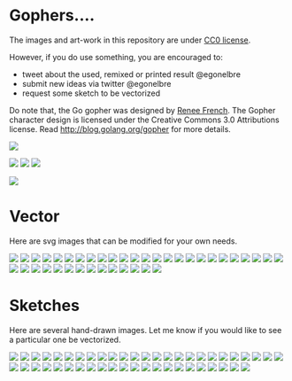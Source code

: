 
# Gophers....

The images and art-work in this repository are under [CC0 license](https://creativecommons.org/publicdomain/zero/1.0/).

However, if you do use something, you are encouraged to:

* tweet about the used, remixed or printed result @egonelbre
* submit new ideas via twitter @egonelbre
* request some sketch to be vectorized

Do note that, the Go gopher was designed by [Renee French](http://reneefrench.blogspot.com/).
The Gopher character design is licensed under the Creative Commons 3.0 Attributions license.
Read http://blog.golang.org/gopher for more details.

<img src=".thumb/icon/emoji-3x.png ">

<img src=".thumb/animation/morning-coffee-3x.gif "> <img src=".thumb/animation/gopher-dance-long-3x.gif "> <img src=".thumb/icon/gotham-3x.png ">

<img src=".thumb/animation/2bit-sprite/demo.gif ">



# Vector

Here are svg images that can be modified for your own needs.


[<img src=".thumb/vector/adventure/hiking.png">](vector/adventure/hiking.svg)
[<img src=".thumb/vector/arts/ballet.png">](vector/arts/ballet.svg)
[<img src=".thumb/vector/arts/upright.png">](vector/arts/upright.svg)
[<img src=".thumb/vector/computer/gamer.png">](vector/computer/gamer.svg)
[<img src=".thumb/vector/computer/music.png">](vector/computer/music.svg)
[<img src=".thumb/vector/dandy/umbrella.png">](vector/dandy/umbrella.svg)
[<img src=".thumb/vector/fairy-tale/king.png">](vector/fairy-tale/king.svg)
[<img src=".thumb/vector/fairy-tale/knight.png">](vector/fairy-tale/knight.svg)
[<img src=".thumb/vector/fairy-tale/sage.png">](vector/fairy-tale/sage.svg)
[<img src=".thumb/vector/fairy-tale/witch-learning.png">](vector/fairy-tale/witch-learning.svg)
[<img src=".thumb/vector/fairy-tale/witch-too-much-candy.png">](vector/fairy-tale/witch-too-much-candy.svg)
[<img src=".thumb/vector/friends/docker.png">](vector/friends/docker.svg)
[<img src=".thumb/vector/friends/empire-silhouette.png">](vector/friends/empire-silhouette.svg)
[<img src=".thumb/vector/friends/heart-balloon.png">](vector/friends/heart-balloon.svg)
[<img src=".thumb/vector/friends/heart-hug.png">](vector/friends/heart-hug.svg)
[<img src=".thumb/vector/friends/hugging-docker.png">](vector/friends/hugging-docker.svg)
[<img src=".thumb/vector/friends/liberty.png">](vector/friends/liberty.svg)
[<img src=".thumb/vector/friends/monkfish.png">](vector/friends/monkfish.svg)
[<img src=".thumb/vector/friends/stovepipe-hat-front.png">](vector/friends/stovepipe-hat-front.svg)
[<img src=".thumb/vector/friends/stovepipe-hat.png">](vector/friends/stovepipe-hat.svg)
[<img src=".thumb/vector/party/birthday.png">](vector/party/birthday.svg)
[<img src=".thumb/vector/party/music.png">](vector/party/music.svg)
[<img src=".thumb/vector/projects/go-grpc-web.png">](vector/projects/go-grpc-web.svg)
[<img src=".thumb/vector/projects/network-side.png">](vector/projects/network-side.svg)
[<img src=".thumb/vector/projects/network.png">](vector/projects/network.svg)
[<img src=".thumb/vector/projects/surfing-js.png">](vector/projects/surfing-js.svg)
[<img src=".thumb/vector/projects/vim-go.png">](vector/projects/vim-go.svg)
[<img src=".thumb/vector/projects/with-C-book.png">](vector/projects/with-C-book.svg)
[<img src=".thumb/vector/projects/wwgl.png">](vector/projects/wwgl.svg)
[<img src=".thumb/vector/science/gas-mask.png">](vector/science/gas-mask.svg)
[<img src=".thumb/vector/science/jet-pack.png">](vector/science/jet-pack.svg)
[<img src=".thumb/vector/science/mistake.png">](vector/science/mistake.svg)
[<img src=".thumb/vector/science/power-to-the-masses.png">](vector/science/power-to-the-masses.svg)
[<img src=".thumb/vector/science/rocket.png">](vector/science/rocket.svg)
[<img src=".thumb/vector/science/scientist.png">](vector/science/scientist.svg)
[<img src=".thumb/vector/science/soldering.png">](vector/science/soldering.svg)
[<img src=".thumb/vector/superhero/gotham.png">](vector/superhero/gotham.svg)
[<img src=".thumb/vector/superhero/lifting-1TB.png">](vector/superhero/lifting-1TB.svg)
[<img src=".thumb/vector/superhero/standing.png">](vector/superhero/standing.svg)



# Sketches

Here are several hand-drawn images. Let me know if you would like to
see a particular one be vectorized.


[<img src=".thumb/sketch/adventure/hiking.png">](sketch/adventure/hiking.png)
[<img src=".thumb/sketch/adventure/pirate-boat.png">](sketch/adventure/pirate-boat.png)
[<img src=".thumb/sketch/adventure/pirate-lifting-goods.png">](sketch/adventure/pirate-lifting-goods.png)
[<img src=".thumb/sketch/adventure/pirate-parroted.png">](sketch/adventure/pirate-parroted.png)
[<img src=".thumb/sketch/adventure/pirate-sword.png">](sketch/adventure/pirate-sword.png)
[<img src=".thumb/sketch/adventure/poking-fire.png">](sketch/adventure/poking-fire.png)
[<img src=".thumb/sketch/adventure/pushing-cart.png">](sketch/adventure/pushing-cart.png)
[<img src=".thumb/sketch/arts/ballet-v2.png">](sketch/arts/ballet-v2.png)
[<img src=".thumb/sketch/arts/ballet.png">](sketch/arts/ballet.png)
[<img src=".thumb/sketch/arts/saxophone.png">](sketch/arts/saxophone.png)
[<img src=".thumb/sketch/convict/chained.png">](sketch/convict/chained.png)
[<img src=".thumb/sketch/convict/hard-times.png">](sketch/convict/hard-times.png)
[<img src=".thumb/sketch/convict/working-hard.png">](sketch/convict/working-hard.png)
[<img src=".thumb/sketch/dandy/raining.png">](sketch/dandy/raining.png)
[<img src=".thumb/sketch/dandy/standing.png">](sketch/dandy/standing.png)
[<img src=".thumb/sketch/dandy/umbrella.png">](sketch/dandy/umbrella.png)
[<img src=".thumb/sketch/fairy-tale/armored-knight.png">](sketch/fairy-tale/armored-knight.png)
[<img src=".thumb/sketch/fairy-tale/king.png">](sketch/fairy-tale/king.png)
[<img src=".thumb/sketch/fairy-tale/messenger-reading.png">](sketch/fairy-tale/messenger-reading.png)
[<img src=".thumb/sketch/fairy-tale/messenger-red-letter.png">](sketch/fairy-tale/messenger-red-letter.png)
[<img src=".thumb/sketch/fairy-tale/messenger-running.png">](sketch/fairy-tale/messenger-running.png)
[<img src=".thumb/sketch/fairy-tale/messenger-showing.png">](sketch/fairy-tale/messenger-showing.png)
[<img src=".thumb/sketch/fairy-tale/princess.png">](sketch/fairy-tale/princess.png)
[<img src=".thumb/sketch/fairy-tale/robin-hood.png">](sketch/fairy-tale/robin-hood.png)
[<img src=".thumb/sketch/fairy-tale/witch-broom.png">](sketch/fairy-tale/witch-broom.png)
[<img src=".thumb/sketch/fairy-tale/witch-cooking.png">](sketch/fairy-tale/witch-cooking.png)
[<img src=".thumb/sketch/fairy-tale/witch-learning.png">](sketch/fairy-tale/witch-learning.png)
[<img src=".thumb/sketch/fairy-tale/witch-old.png">](sketch/fairy-tale/witch-old.png)
[<img src=".thumb/sketch/fairy-tale/witch-too-much-candy.png">](sketch/fairy-tale/witch-too-much-candy.png)
[<img src=".thumb/sketch/friends/docker.png">](sketch/friends/docker.png)
[<img src=".thumb/sketch/friends/hugging-docker-pink.png">](sketch/friends/hugging-docker-pink.png)
[<img src=".thumb/sketch/friends/hugging-docker.png">](sketch/friends/hugging-docker.png)
[<img src=".thumb/sketch/misc/cool-one.png">](sketch/misc/cool-one.png)
[<img src=".thumb/sketch/misc/standing-left.png">](sketch/misc/standing-left.png)
[<img src=".thumb/sketch/misc/standing-v2.png">](sketch/misc/standing-v2.png)
[<img src=".thumb/sketch/misc/with-candy.png">](sketch/misc/with-candy.png)
[<img src=".thumb/sketch/projects/surfing-js.png">](sketch/projects/surfing-js.jpg)
[<img src=".thumb/sketch/projects/with-C-book.png">](sketch/projects/with-C-book.jpg)
[<img src=".thumb/sketch/science/experiment-mishap.png">](sketch/science/experiment-mishap.png)
[<img src=".thumb/sketch/science/jetpack.png">](sketch/science/jetpack.png)
[<img src=".thumb/sketch/science/lightbulb.png">](sketch/science/lightbulb.png)
[<img src=".thumb/sketch/science/power-to-the-masses.png">](sketch/science/power-to-the-masses.png)
[<img src=".thumb/sketch/science/welding.png">](sketch/science/welding.png)
[<img src=".thumb/sketch/superhero/flying.png">](sketch/superhero/flying.png)
[<img src=".thumb/sketch/superhero/getting-ready.png">](sketch/superhero/getting-ready.png)
[<img src=".thumb/sketch/superhero/lifting-1TB.png">](sketch/superhero/lifting-1TB.png)
[<img src=".thumb/sketch/superhero/standing.png">](sketch/superhero/standing.png)


